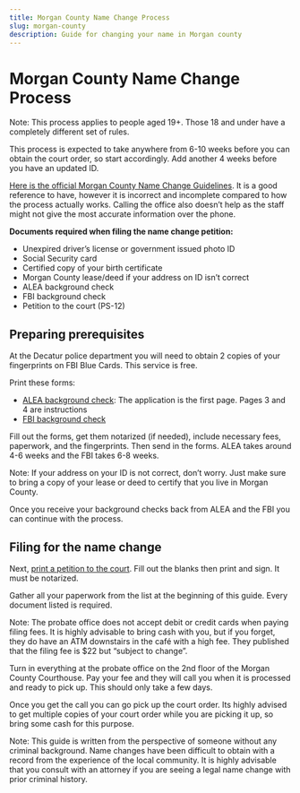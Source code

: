 ```yaml
---
title: Morgan County Name Change Process
slug: morgan-county
description: Guide for changing your name in Morgan county
---
```


# Morgan County Name Change Process

Note: This process applies to people aged 19+. Those 18 and under have a completely
different set of rules.

This process is expected to take anywhere from 6-10 weeks before you can obtain
the court order, so start accordingly. Add another 4 weeks before you have an
updated ID.

[Here is the official Morgan County Name Change Guidelines][official]. It is a
good reference to have, however it is incorrect and incomplete compared to how
the process actually works. Calling the office also doesn’t help as the staff
might not give the most accurate information over the phone.

**Documents required when filing the name change petition:**

- Unexpired driver’s license or government issued photo ID
- Social Security card
- Certified copy of your birth certificate
- Morgan County lease/deed if your address on ID isn’t correct
- ALEA background check
- FBI background check
- Petition to the court (PS-12)

## Preparing prerequisites

At the Decatur police department you will need to obtain 2 copies of your
fingerprints on FBI Blue Cards. This service is free.

Print these forms:

- [ALEA background check][ALEA]: The application is the first page. Pages 3 and 4 are instructions
- [FBI background check][FBI]

Fill out the forms, get them notarized (if needed), include necessary fees,
paperwork, and the fingerprints. Then send in the forms. ALEA takes around 4-6
weeks and the FBI takes 6-8 weeks.

Note: If your address on your ID is not correct, don’t worry. Just make sure to
bring a copy of your lease or deed to certify that you live in Morgan County.

Once you receive your background checks back from ALEA and the FBI you can
continue with the process.

## Filing for the name change

Next, [print a petition to the court][PS-12]. Fill out the blanks then print
and sign. It must be notarized.

Gather all your paperwork from the list at the beginning of this guide. Every
document listed is required.

Note: The probate office does not accept debit or credit cards when paying filing fees. It
is highly advisable to bring cash with you, but if you forget, they do have an
ATM downstairs in the café with a high fee. They published that the filing fee
is $22 but “subject to change”.

Turn in everything at the probate office on the 2nd floor of the Morgan County
Courthouse. Pay your fee and they will call you when it is processed and ready
to pick up. This should only take a few days.

Once you get the call you can go pick up the court order. Its highly advised to
get multiple copies of your court order while you are picking it up, so bring
some cash for this purpose.

Note: This guide is written from the perspective of someone without any
criminal background.  Name changes have been difficult to obtain with a record
from the experience of the local community. It is highly advisable that you
consult with an attorney if you are seeing a legal name change with prior
criminal history.

[official]: http://www.morgancountyprobate.com/media/53848/name-change-requirements-2019.pdf
[PS-12]: https://eforms.com/images/2017/09/Alabama-Name-Change-Petition-Form-PS-12.pdf
[ALEA]: https://www.alea.gov/sites/default/files/inline-files/SBI-ApplicationReviewALCHRI.pdf
[FBI]: https://forms.fbi.gov/identity-history-summary-checks-review
